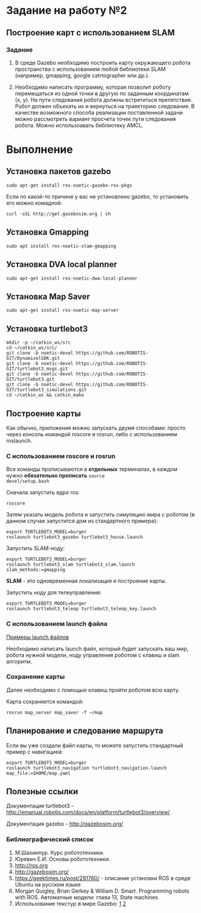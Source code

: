 # Задание на работу №2
## Построение карт с использованием SLAM

### Задание

1. В среде Gazebo необходимо построить карту окружающего робота пространства с использованием любой библиотеки SLAM (например, gmapping, google catrtographer или др.).

2. Необходимо написать программу, которая позволит роботу перемещаться из одной точки в другую по заданным координатам (x, y). На пути следования робота должны встретиться препятствия. Робот должен объехать их и вернуться на траекторию  следования. В качестве возможного способа реализации поставленной задачи можно рассмотреть вариант просчета точек пути следования робота. Можно использоавать библиотеку AMCL.

# Выполнение
## Установка пакетов gazebo

```
sudo apt-get install ros-noetic-gazebo-ros-pkgs
```

Если по какой-то причине у вас не установлено gazebo, то установить его можно комадной:

```
curl -sSL http://get.gazebosim.org | sh
```

## Установка Gmapping

```
sudo apt install ros-noetic-slam-gmapping
```

## Установка DVA local planner

```
sudo apt-get install ros-noetic-dwa-local-planner
```

## Установка Map Saver

```
sudo apt-get install ros-noetic-map-server
```

## Установка turtlebot3
```
mkdir -p ~/catkin_ws/src
cd ~/catkin_ws/src/
git clone -b noetic-devel https://github.com/ROBOTIS-GIT/DynamixelSDK.git
git clone -b noetic-devel https://github.com/ROBOTIS-GIT/turtlebot3_msgs.git
git clone -b noetic-devel https://github.com/ROBOTIS-GIT/turtlebot3.git
git clone -b noetic-devel https://github.com/ROBOTIS-GIT/turtlebot3_simulations.git
cd ~/catkin_ws && catkin_make
```

## Построение карты

Как обычно, приложения можно запускать двумя способами: просто через консоль командой roscore и rosrun, либо с использованием roslaunch.

### С использованием roscore и rosrun

Все команды прописываются в <b>отдельных</b> терминалах, в каждом нужно <b>обязательно прописать</b> <code>source devel/setup.bash</code>

Сначала запустить ядро ros:
```
roscore
```

Затем указать модель робота и запустить симуляцию мира с роботом (в данном случае запустится дом из стандартного примера):
```
export TURTLEBOT3_MODEL=burger
roslaunch turtlebot3_gazebo turtlebot3_house.launch
```

Запустить SLAM-ноду:
```
export TURTLEBOT3_MODEL=burger
roslaunch turtlebot3_slam turtlebot3_slam.launch slam_methods:=gmapping
```
<b>SLAM</b> - это одновременная локализация и построение карты.

Запустить ноду для телеуправления:
```
export TURTLEBOT3_MODEL=burger
roslaunch turtlebot3_teleop turtlebot3_teleop_key.launch
```

### С использованием launch файла

[Примеры launch файлов](https://github.com/Vladosok96/RAII_robotics/Samples/02navigation/launch)

Необходимо написать launch файл, который будет запускать ваш мир, робота нужной модели, ноду управления роботом с клавиш и slam алгоритм.

### Сохранение карты

Далее необходимо с помощью клавиш пройти роботом всю карту. 

Карта сохраняется командой:

```
rosrun map_server map_saver -f ~/map
```

## Планирование и следование маршрута

Если вы уже создали файл карты, то можете запустить стандартный пример с навигацией:
```
export TURTLEBOT3_MODEL=burger
roslaunch turtlebot3_navigation turtlebot3_navigation.launch map_file:=$HOME/map.yaml
```

## Полезные ссылки

Документация turtlebot3 -  http://emanual.robotis.com/docs/en/platform/turtlebot3/overview/

Документация gazebo - http://gazebosim.org/


### Библиографический список
1.	М.Шахинпур. Курс робототехники.
2.	Юревич Е.И. Основы робототехники.
3.	http://ros.org
4.	http://gazebosim.org/
5.	https://geektimes.ru/post/281760/ - описание установки ROS в среде Ubuntu на русском языке
6. Morgan Quigley, Brian Gerkey & William D. Smart. Programming robots with ROS. Автоматные модели: глава 13, State machines
7. Использование текстур в мире Gazebo: [1](http://answers.gazebosim.org/question/4761/how-to-build-a-world-with-real-image-as-ground-plane/) [2](http://answers.gazebosim.org/question/7922/ground-plane-texture-image/)

